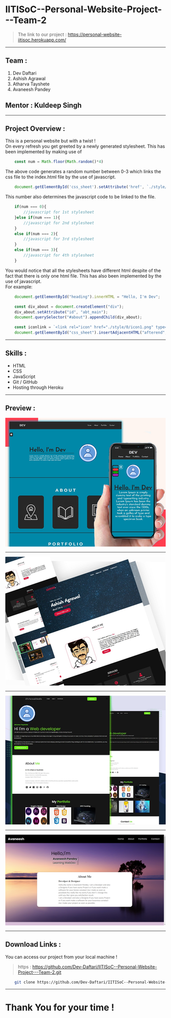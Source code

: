 # IITISoC--Personal-Website-Project---Team-2
>The link to our project : https://personal-website-iitisoc.herokuapp.com/
___

## **Team** :

1. Dev Daftari
1. Ashish Agrawal
1. Atharva Tayshete
1. Avaneesh Pandey

## **Mentor** : Kuldeep Singh
___
## **Project Overview** :

This is a personal website but with a twist ! <br /> 
On every refresh you get greeted by a newly generated stylesheet. This has been implemented by making use of
```javascript
    const num = Math.floor(Math.random()*4)
```
The above code generates a random number between 0-3 which links the css file to the index.html file by the use of javascript. 
```javascript
    document.getElementById('css_sheet').setAttribute('href', `./style/${num}/${num}.css`);
```
This number also determines the javascript code to be linked to the file.
```javascript
    if(num === 0){
        //javascript for 1st stylesheet
    }else if(num === 1){
        //javascript for 2nd stylesheet
    }
    else if(num === 2){
        //javascript for 3rd stylesheet
    }
    else if(num === 3){
        //javascript for 4th stylesheet
    }
```
You would notice that all the stylesheets have different html despite of the fact that there is only one html file. This has also been implemented by the use of javascript.</br>
For example:
```javascript
    document.getElementById("heading").innerHTML = "Hello, I'm Dev";
```
```javascript
    const div_about = document.createElement("div");
    div_about.setAttribute("id", "abt_main");
    document.querySelector("#about").appendChild(div_about);
```    
```javascript
    const iconlink = `<link rel="icon" href="./style/0/icon1.png" type="image/icon type">`;
    document.getElementById("css_sheet").insertAdjacentHTML("afterend", iconlink);
```
___
## **Skills** : 
* HTML
* CSS
* JavaScript
* Git / GitHub
* Hosting through Heroku
___
## **Preview** :

![0.css](./previews/Dev.jfif)
___
![1.css](./previews/Ashish.jfif)
___
![2.css](./previews/Atharva.jfif)
___
![3.css](./previews/Avaneesh.png)
___

## **Download Links** : 
You can access our project from your local machine !
>https : https://github.com/Dev-Daftari/IITISoC--Personal-Website-Project---Team-2.git

```bash
    git clone https://github.com/Dev-Daftari/IITISoC--Personal-Website-Project---Team-2.git
```
___
# Thank You for your time !
